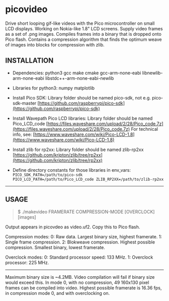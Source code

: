 
# picovideo

Drive short looping gif-like videos with the Pico microcontroller on small LCD displays. Working on Nokia-like 1.8" LCD screens.
Supply video frames as a set of .png images. Compiles frames into a binary that is dropped onto Pico flash. Contains a compression algorithm that finds the optimum weave of images into blocks for compression with zlib.


## INSTALLATION

- Dependencies: python3 gcc make cmake gcc-arm-none-eabi libnewlib-arm-none-eabi libstdc++-arm-none-eabi-newlib

- Libraries for python3: numpy matplotlib

- Install Pico SDK:
Library folder should be named pico-sdk, not e.g. pico-sdk-master
[https://github.com/raspberrypi/pico-sdk](https://github.com/raspberrypi/pico-sdk)

- Install Wavepath Pico LCD libraries:
Library folder should be named Pico_LCD_code
[https://files.waveshare.com/upload/2/28/Pico_code.7z](https://files.waveshare.com/upload/2/28/Pico_code.7z)
For technical info, see: [https://www.waveshare.com/wiki/Pico-LCD-1.8](https://www.waveshare.com/wiki/Pico-LCD-1.8)

- Install zlib for rp2xx:
Library folder should be named zlib-rp2xx
[https://github.com/kripton/zlib/tree/rp2xx](https://github.com/kripton/zlib/tree/rp2xx)

- Define directory constants for those libraries in env_vars: 
`PICO_SDK_PATH=/path/to/pico-sdk
 PICO_LCD_PATH=/path/to/Pico_LCD_code
 ZLIB_RP2XX=/path/to/zlib-rp2xx`

---

## USAGE

>$ ./makevideo FRAMERATE COMPRESSION-MODE [OVERCLOCK] [images]

Output appears in picovdeo as video.uf2. Copy this to Pico flash.

Compression modes:
0: Raw data. Largest binary size, highest framerate.
1: Single frame compression.
2: Blokweave compression. Highest possible compression. Smallest binary, lowest framerate.

Overclock modes:
0: Standard processor speed: 133 MHz.
1: Overclock processor: 225 MHz.

---

Maximum binary size is ~4.2MB. Video compilation will fail if binary size would exceed this.
In mode 0, with no compression, 49 160x130 pixel frames can be compiled into video.
Highest possible framerate is 16.36 fps, in compression mode 0, and with overclocking on.
